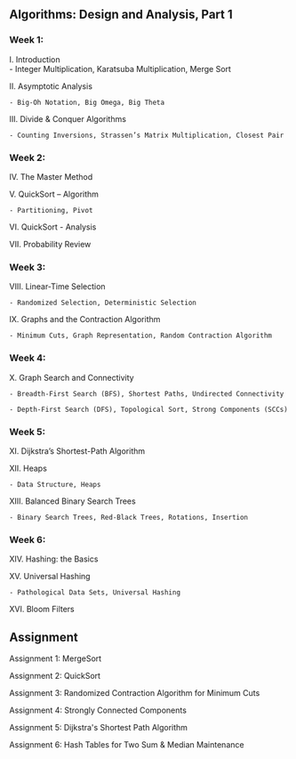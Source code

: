 ## Algorithms: Design and Analysis, Part 1

### Week 1:	
I. Introduction </br>
    - Integer Multiplication, Karatsuba Multiplication, Merge Sort
    
II. Asymptotic Analysis

	- Big-Oh Notation, Big Omega, Big Theta
	
III. Divide & Conquer Algorithms

	- Counting Inversions, Strassen’s Matrix Multiplication, Closest Pair
	
### Week 2:	
IV. The Master Method

V. QuickSort – Algorithm

	- Partitioning, Pivot
	
VI. QuickSort - Analysis

VII. Probability Review

### Week 3:	
VIII. Linear-Time Selection

	- Randomized Selection, Deterministic Selection
	
IX. Graphs and the Contraction Algorithm

	- Minimum Cuts, Graph Representation, Random Contraction Algorithm
	
### Week 4:	
X. Graph Search and Connectivity

	- Breadth-First Search (BFS), Shortest Paths, Undirected Connectivity
	
	- Depth-First Search (DFS), Topological Sort, Strong Components (SCCs)
	
### Week 5:	
XI. Dijkstra’s Shortest-Path Algorithm

XII. Heaps

	- Data Structure, Heaps
	
XIII. Balanced Binary Search Trees

	- Binary Search Trees, Red-Black Trees, Rotations, Insertion
	
### Week 6:	
XIV. Hashing: the Basics

XV. Universal Hashing

	- Pathological Data Sets, Universal Hashing
	
XVI. Bloom Filters

## Assignment

Assignment 1: MergeSort

Assignment 2: QuickSort

Assignment 3: Randomized Contraction Algorithm for Minimum Cuts

Assignment 4: Strongly Connected Components

Assignment 5: Dijkstra's Shortest Path Algorithm

Assignment 6: Hash Tables for Two Sum &  Median Maintenance
